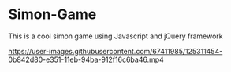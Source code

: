 # Simon-Game

This is a cool simon game using Javascript and jQuery framework 



https://user-images.githubusercontent.com/67411985/125311454-0b842d80-e351-11eb-94ba-912f16c6ba46.mp4






